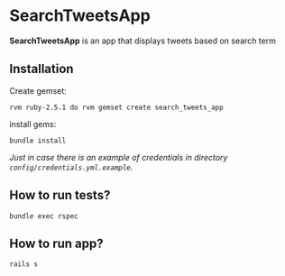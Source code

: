 # SearchTweetsApp
**SearchTweetsApp** is an app that displays tweets based on search term 

## Installation
Create gemset:

```
rvm ruby-2.5.1 do rvm gemset create search_tweets_app
```

install gems:

```
bundle install
```

_Just in case there is an example of credentials in directory `config/credentials.yml.example`._
## How to run tests?
```
bundle exec rspec
```

## How to run app?
```
rails s
```

